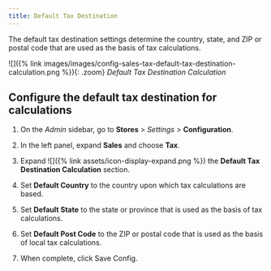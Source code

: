 ```yaml
---
title: Default Tax Destination
---
```


The default tax destination settings determine the country, state, and ZIP or postal code that are used as the basis of tax calculations.

![]({% link images/images/config-sales-tax-default-tax-destination-calculation.png %}){: .zoom}
_Default Tax Destination Calculation_

## Configure the default tax destination for calculations

1. On the _Admin_ sidebar, go to **Stores** > _Settings_ > **Configuration**.

1. In the left panel, expand **Sales** and choose **Tax**.

1. Expand ![]({% link assets/icon-display-expand.png %}) the **Default Tax Destination Calculation** section.

1. Set **Default Country** to the country upon which tax calculations are based.

1. Set **Default State** to the state or province that is used as the basis of tax calculations.

1. Set **Default Post Code** to the ZIP or postal code that is used as the basis of local tax calculations.

1. When complete, click <span class="btn">Save Config</span>.
